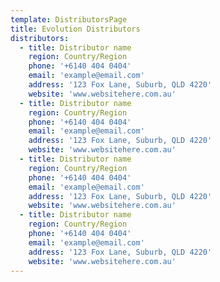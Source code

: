 ```yaml
---
template: DistributorsPage
title: Evolution Distributors
distributors:
  - title: Distributor name
    region: Country/Region
    phone: '+6140 404 0404'
    email: 'example@email.com'
    address: '123 Fox Lane, Suburb, QLD 4220'
    website: 'www.websitehere.com.au'
  - title: Distributor name
    region: Country/Region
    phone: '+6140 404 0404'
    email: 'example@email.com'
    address: '123 Fox Lane, Suburb, QLD 4220'
    website: 'www.websitehere.com.au'
  - title: Distributor name
    region: Country/Region
    phone: '+6140 404 0404'
    email: 'example@email.com'
    address: '123 Fox Lane, Suburb, QLD 4220'
    website: 'www.websitehere.com.au'
  - title: Distributor name
    region: Country/Region
    phone: '+6140 404 0404'
    email: 'example@email.com'
    address: '123 Fox Lane, Suburb, QLD 4220'
    website: 'www.websitehere.com.au'
---
```

